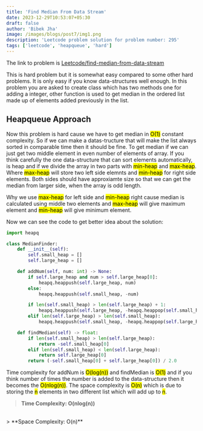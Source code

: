 ```yaml
---
title: 'Find Median From Data Stream'
date: 2023-12-29T10:53:07+05:30
draft: false
author: 'Bibek Jha'
image: /images/blogs/post7/img1.png
description: 'Leetcode problem solution for problem number: 295'
tags: ['leetcode', 'heapqueue', 'hard']
---
```

The link to problem is [Leetcode/find-median-from-data-stream](https://leetcode.com/problems/find-median-from-data-stream/description/) 

This is hard problem but it is somewhat easy compared to some other hard problems. It is only easy if you know data-structures well enough. In this problem you are asked to create class which has two methods one for adding a integer, other function is used to get median in the ordered list made up of elements added previously in the list.

## Heapqueue Approach
Now this problem is hard cause we have to get median in <mark>O(1)</mark> constant complexity. So if we can make a datas-tructure that will make the list always sorted in comparable time then it should be fine. To get median if we can just get two middle element in even number of elements of array. If you think carefully the one data-structure that can sort elements automatically, is heap and if we divide the array in two parts with <mark>min-heap</mark> and <mark>max-heap</mark>. Where <mark>max-heap</mark> will store two left side elemnts and <mark>min-heap</mark> for right side elements. Both sides should have approxiamte size so that we can get the median from larger side, when the array is odd length.

Why we use <mark>max-heap</mark> for left side and <mark>min-heap</mark> right cause median is calculated using middle two elements and <mark>max-heap</mark> will give maximum element and <mark>min-heap</mark> will give minimum element. 

Now we can see the code to get better idea about the solution:


```python
import heapq

class MedianFinder:
    def __init__(self):
        self.small_heap = []
        self.large_heap = []

    def addNum(self, num: int) -> None:
        if self.large_heap and num > self.large_heap[0]:
            heapq.heappush(self.large_heap, num)
        else:
            heapq.heappush(self.small_heap, -num)

        if len(self.small_heap) > len(self.large_heap) + 1:
            heapq.heappush(self.large_heap, -heapq.heappop(self.small_heap))
        elif len(self.large_heap) > len(self.small_heap):
            heapq.heappush(self.small_heap, -heapq.heappop(self.large_heap))

    def findMedian(self) -> float:
        if len(self.small_heap) > len(self.large_heap):
            return -self.small_heap[0]
        elif len(self.small_heap) < len(self.large_heap):
            return self.large_heap[0]
        return (-self.small_heap[0] + self.large_heap[0]) / 2.0


```
Time complexity for addNum is <mark>O(log(n))</mark> and findMedian is <mark>O(1)</mark> and if you think number of times the number is added to the data-structure then it becomes the <mark>O(nlog(n))</mark>. The space complexity is <mark>O(n)</mark> which is due to storing the <mark>n</mark> elements in two different list which will add up to <mark>n</mark>. 

> **Time Complexity: O(nlog(n))** 
<br />
> **Space Complexity: O(n)** 


